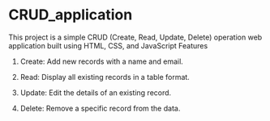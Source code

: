 # CRUD_application

This project is a simple CRUD (Create, Read, Update, Delete) operation web application built using HTML, CSS, and JavaScript
Features

1. Create: Add new records with a name and email.

2. Read: Display all existing records in a table format.

3. Update: Edit the details of an existing record.

4. Delete: Remove a specific record from the data.
